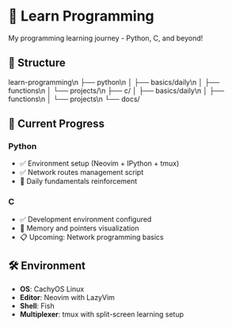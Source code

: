 # 🚀 Learn Programming

My programming learning journey - Python, C, and beyond!

## 📁 Structure

learn-programming\n
├── python\n
│   ├── basics/daily\n
│   ├── functions\n
│   └── projects/\n
├── c/
│   ├── basics/daily\n
│   ├── functions\n
│   └── projects\n
└── docs/

## 🎯 Current Progress

### Python

- ✅ Environment setup (Neovim + IPython + tmux)
- ✅ Network routes management script
- 🔄 Daily fundamentals reinforcement

### C

- ✅ Development environment configured
- 🔄 Memory and pointers visualization
- 📋 Upcoming: Network programming basics

## 🛠️ Environment

- **OS**: CachyOS Linux
- **Editor**: Neovim with LazyVim
- **Shell**: Fish
- **Multiplexer**: tmux with split-screen learning setup
